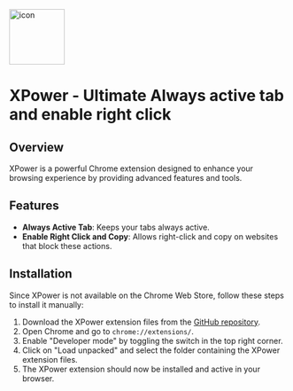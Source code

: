 <div><img src="ICON_MAIN.png" alt="icon" width="100" height="100"><h1>XPower - Ultimate Always active tab and enable right click</h1></div>

## Overview

XPower is a powerful Chrome extension designed to enhance your browsing experience by providing advanced features and tools.

## Features

- **Always Active Tab**: Keeps your tabs always active.
- **Enable Right Click and Copy**: Allows right-click and copy on websites that block these actions.

## Installation

Since XPower is not available on the Chrome Web Store, follow these steps to install it manually:

1. Download the XPower extension files from the [GitHub repository](https://github.com/Xeven777/xpower).
2. Open Chrome and go to `chrome://extensions/`.
3. Enable "Developer mode" by toggling the switch in the top right corner.
4. Click on "Load unpacked" and select the folder containing the XPower extension files.
5. The XPower extension should now be installed and active in your browser.

